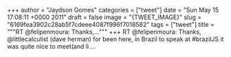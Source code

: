 
+++
author = "Jaydson Gomes"
categories = ["tweet"]
date = "Sun May 15 17:08:11 +0000 2011"
draft = false
image = "{TWEET_IMAGE}"
slug = "6169fea3902c28ab5f7cdeee4087f996f7018582"
tags = ["tweet"]
title = """RT @felipenmoura: Thanks,..."""
+++
RT @felipenmoura: Thanks, @littlecalculist (dave herman) for been here, in Brazil to speak at #brazilJS it was quite nice to meet(and li ...
